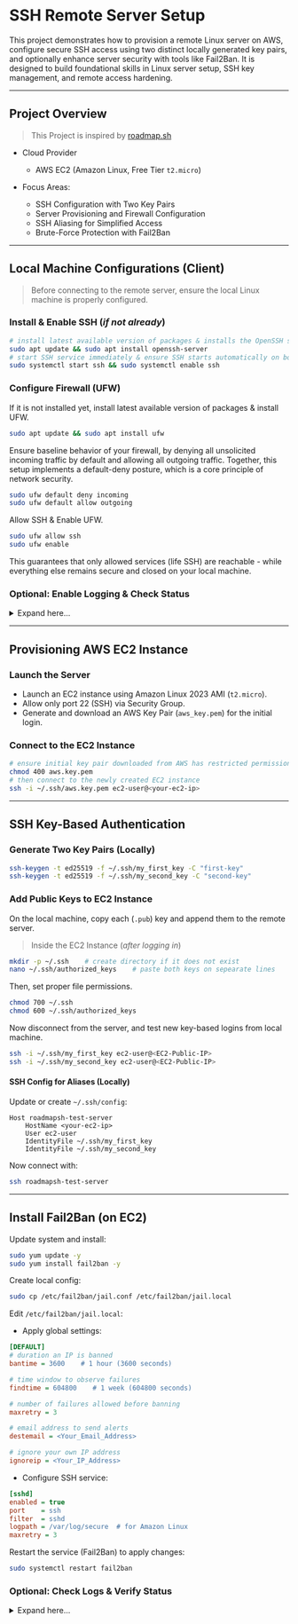 # SSH Remote Server Setup

This project demonstrates how to provision a remote Linux server on AWS, configure secure SSH access using two distinct locally generated key pairs, and optionally enhance server security with tools like Fail2Ban. It is designed to build foundational skills in Linux server setup, SSH key management, and remote access hardening.

---
## Project Overview
> This Project is inspired by [roadmap.sh](https://roadmap.sh/projects/ssh-remote-server-setup)
- Cloud Provider
  - AWS EC2 (Amazon Linux, Free Tier `t2.micro`)

- Focus Areas:
  - SSH Configuration with Two Key Pairs
  - Server Provisioning and Firewall Configuration
  - SSH Aliasing for Simplified Access
  - Brute-Force Protection with Fail2Ban

---
## Local Machine Configurations (Client)
> Before connecting to the remote server, ensure the local Linux machine is properly configured. 
### Install & Enable SSH (*if not already*)
```bash
# install latest available version of packages & installs the OpenSSH server 
sudo apt update && sudo apt install openssh-server 
# start SSH service immediately & ensure SSH starts automatically on boot
sudo systemctl start ssh && sudo systemctl enable ssh
```
### Configure Firewall (UFW)
If it is not installed yet, install latest available version of packages & install UFW.
```bash
sudo apt update && sudo apt install ufw
```
Ensure baseline behavior of your firewall, by denying all unsolicited incoming traffic by default and allowing all outgoing traffic.
Together, this setup implements a default-deny posture, which is a core principle of network security.
```bash
sudo ufw default deny incoming
sudo ufw default allow outgoing
```
Allow SSH & Enable UFW.
```bash
sudo ufw allow ssh
sudo ufw enable
```
This guarantees that only allowed services (life SSH) are reachable - while everything else remains secure and closed on your local machine.

### Optional: Enable Logging & Check Status
<details> 
  <summary>Expand here...</summary>
  
  Enable Logging:
  ```bash
  sudo ufw logging on
  ```
  Logs will go to `/var/log/ufw.log`. This will allow you to monitor firewall activity. 

  Check Status:
  ```bash
  sudo ufw status verbose
  ```
</details>

---

## Provisioning AWS EC2 Instance

### Launch the Server
  - Launch an EC2 instance using Amazon Linux 2023 AMI (`t2.micro`).
  - Allow only port 22 (SSH) via Security Group.
  - Generate and download an AWS Key Pair (`aws_key.pem`) for the initial login. 
### Connect to the EC2 Instance
```bash
# ensure initial key pair downloaded from AWS has restricted permissions
chmod 400 aws.key.pem
# then connect to the newly created EC2 instance 
ssh -i ~/.ssh/aws.key.pem ec2-user@<your-ec2-ip>
```
---
## SSH Key-Based Authentication
### Generate Two Key Pairs (Locally)
```bash
ssh-keygen -t ed25519 -f ~/.ssh/my_first_key -C "first-key"
ssh-keygen -t ed25519 -f ~/.ssh/my_second_key -C "second-key"
```
### Add Public Keys to EC2 Instance
On the local machine, copy each (`.pub`) key and append them to the remote server. 
> Inside the EC2 Instance (*after logging in*)
```bash
mkdir -p ~/.ssh    # create directory if it does not exist
nano ~/.ssh/authorized_keys    # paste both keys on sepearate lines
```
Then, set proper file permissions.
```bash
chmod 700 ~/.ssh
chmod 600 ~/.ssh/authorized_keys
```
Now disconnect from the server, and test new key-based logins from local machine.
```bash
ssh -i ~/.ssh/my_first_key ec2-user@<EC2-Public-IP>
ssh -i ~/.ssh/my_second_key ec2-user@<EC2-Public-IP>
```
#### SSH Config for Aliases (Locally)

Update or create `~/.ssh/config`:

```sshconfig
Host roadmapsh-test-server
    HostName <your-ec2-ip>
    User ec2-user
    IdentityFile ~/.ssh/my_first_key
    IdentityFile ~/.ssh/my_second_key
```

Now connect with:

```bash
ssh roadmapsh-test-server
```

---
## Install Fail2Ban (on EC2)
Update system and install:
```bash
sudo yum update -y
sudo yum install fail2ban -y
```
Create local config:
```bash
sudo cp /etc/fail2ban/jail.conf /etc/fail2ban/jail.local
```
Edit `/etc/fail2ban/jail.local`:
- Apply global settings:
```ini
[DEFAULT] 
# duration an IP is banned 
bantime = 3600    # 1 hour (3600 seconds)

# time window to observe failures
findtime = 604800    # 1 week (604800 seconds)

# number of failures allowed before banning
maxretry = 3

# email address to send alerts
destemail = <Your_Email_Address>

# ignore your own IP address
ignoreip = <Your_IP_Address>
```
- Configure SSH service:
```ini
[sshd]
enabled = true
port    = ssh
filter  = sshd
logpath = /var/log/secure  # for Amazon Linux
maxretry = 3
```
Restart the service (Fail2Ban) to apply changes:
```bash
sudo systemctl restart fail2ban
```
### Optional: Check Logs & Verify Status
<details> 
  <summary>Expand here...</summary>
  
  Tail logs for debug/troubleshooting:
  ```bash
  sudo less /var/log/fail2ban.log
  ``` 

  Check Status of a specific jail (e.g., SSH):
  ```bash
  sudo fail2ban-client status sshd
  ```
</details>



